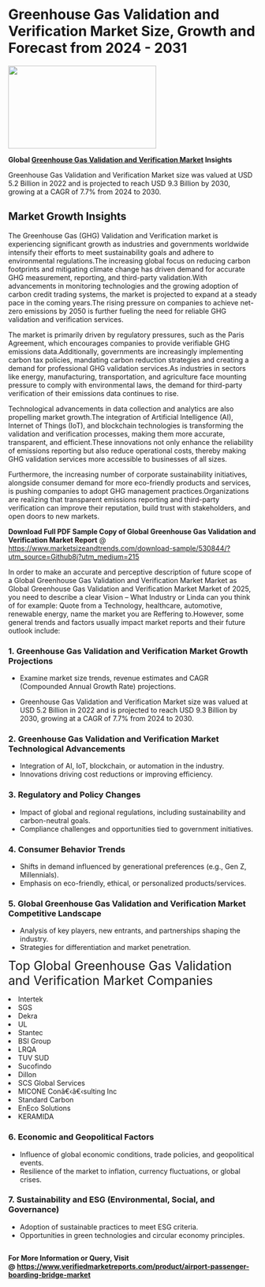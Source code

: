 <H1>Greenhouse Gas Validation and Verification Market Size, Growth and Forecast from 2024 - 2031</H1><img class="aligncenter size-medium wp-image-584254" src="https://thirdeyenews.in/wp-content/uploads/2024/09/Global-Market-Research-300x168.jpeg" alt="" width="300" height="168" /><p><strong>Global&nbsp;<a href="https://www.marketsizeandtrends.com/download-sample/530844/?utm_source=Github8j?utm_medium=215">Greenhouse Gas Validation and Verification Market</a> Insights</strong></p><p>Greenhouse Gas Validation and Verification Market size was valued at USD 5.2 Billion in 2022 and is projected to reach USD 9.3 Billion by 2030, growing at a CAGR of 7.7% from 2024 to 2030.</p><p><h2>Market Growth Insights</h2> <p>The Greenhouse Gas (GHG) Validation and Verification market is experiencing significant growth as industries and governments worldwide intensify their efforts to meet sustainability goals and adhere to environmental regulations.The increasing global focus on reducing carbon footprints and mitigating climate change has driven demand for accurate GHG measurement, reporting, and third-party validation.With advancements in monitoring technologies and the growing adoption of carbon credit trading systems, the market is projected to expand at a steady pace in the coming years.The rising pressure on companies to achieve net-zero emissions by 2050 is further fueling the need for reliable GHG validation and verification services.</p> <p>The market is primarily driven by regulatory pressures, such as the Paris Agreement, which encourages companies to provide verifiable GHG emissions data.Additionally, governments are increasingly implementing carbon tax policies, mandating carbon reduction strategies and creating a demand for professional GHG validation services.As industries in sectors like energy, manufacturing, transportation, and agriculture face mounting pressure to comply with environmental laws, the demand for third-party verification of their emissions data continues to rise.</p> <p>Technological advancements in data collection and analytics are also propelling market growth.The integration of Artificial Intelligence (AI), Internet of Things (IoT), and blockchain technologies is transforming the validation and verification processes, making them more accurate, transparent, and efficient.These innovations not only enhance the reliability of emissions reporting but also reduce operational costs, thereby making GHG validation services more accessible to businesses of all sizes.</p> <p>Furthermore, the increasing number of corporate sustainability initiatives, alongside consumer demand for more eco-friendly products and services, is pushing companies to adopt GHG management practices.Organizations are realizing that transparent emissions reporting and third-party verification can improve their reputation, build trust with stakeholders, and open doors to new markets.</p> <p><span class=""><strong>Download Full PDF Sample Copy of Global Greenhouse Gas Validation and Verification Market Report</strong> @ <a href="https://www.marketsizeandtrends.com/download-sample/530844/?utm_source=Github8j?utm_medium=215" target="_blank">https://www.marketsizeandtrends.com/download-sample/530844/?utm_source=Github8j?utm_medium=215</a></span></p><p>In order to make an accurate and perceptive description of future scope of a Global&nbsp;Greenhouse Gas Validation and Verification Market Market as Global&nbsp;Greenhouse Gas Validation and Verification Market Market of 2025, you need to describe a clear Vision &ndash; What Industry or Linda can you think of for example: Quote from a Technology, healthcare, automotive, renewable energy, name the market you are Reffering to.However, some general trends and factors usually impact market reports and their future outlook include:</p><h3>1.&nbsp;<strong>Greenhouse Gas Validation and Verification Market Growth Projections</strong></h3><ul><li>Examine market size trends, revenue estimates and CAGR (Compounded Annual Growth Rate) projections.</li><li><p>Greenhouse Gas Validation and Verification Market size was valued at USD 5.2 Billion in 2022 and is projected to reach USD 9.3 Billion by 2030, growing at a CAGR of 7.7% from 2024 to 2030.</p></li></ul><h3>2.&nbsp;<strong>Greenhouse Gas Validation and Verification Market Technological Advancements</strong></h3><ul><li>Integration of AI, IoT, blockchain, or automation in the industry.</li><li>Innovations driving cost reductions or improving efficiency.</li></ul><h3>3.&nbsp;<strong>Regulatory and Policy Changes</strong></h3><ul><li>Impact of global and regional regulations, including sustainability and carbon-neutral goals.</li><li>Compliance challenges and opportunities tied to government initiatives.</li></ul><h3>4.&nbsp;<strong>Consumer Behavior Trends</strong></h3><ul><li>Shifts in demand influenced by generational preferences (e.g., Gen Z, Millennials).</li><li>Emphasis on eco-friendly, ethical, or personalized products/services.</li></ul><h3>5.&nbsp;<strong>Global Greenhouse Gas Validation and Verification Market Competitive Landscape</strong></h3><ul><li>Analysis of key players, new entrants, and partnerships shaping the industry.</li><li>Strategies for differentiation and market penetration.</li></ul><p data-pm-slice="1 1 []"><span style="color: inherit; font-family: inherit; font-size: 25px;">Top Global Greenhouse Gas Validation and Verification Market Companies</span></p><div class="" data-test-id=""><p><li>Intertek</li><li> SGS</li><li> Dekra</li><li> UL</li><li> Stantec</li><li> BSI Group</li><li> LRQA</li><li> TUV SUD</li><li> Sucofindo</li><li> Dillon</li><li> SCS Global Services</li><li> MICONE Conâ€‹â€‹sulting Inc</li><li> Standard Carbon</li><li> EnEco Solutions</li><li> KERAMIDA</li></p></div><h3>6.&nbsp;<strong>Economic and Geopolitical Factors</strong></h3><ul><li>Influence of global economic conditions, trade policies, and geopolitical events.</li><li>Resilience of the market to inflation, currency fluctuations, or global crises.</li></ul><h3>7.&nbsp;<strong>Sustainability and ESG (Environmental, Social, and Governance)</strong></h3><ul><li>Adoption of sustainable practices to meet ESG criteria.</li><li>Opportunities in green technologies and circular economy principles.</li></ul><h2><strong style="font-size: 14px;">For More Information or Query, Visit @&nbsp;</strong><a style="background-color: #ffffff; font-size: 14px;" href="https://www.marketsizeandtrends.com/report/greenhouse-gas-validation-and-verification-market/" target="_blank">https://www.verifiedmarketreports.com/product/airport-passenger-boarding-bridge-market</a></h2>
